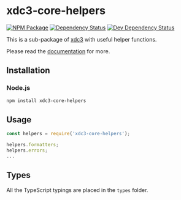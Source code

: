# xdc3-core-helpers

[![NPM Package][npm-image]][npm-url] [![Dependency Status][deps-image]][deps-url] [![Dev Dependency Status][deps-dev-image]][deps-dev-url]

This is a sub-package of [xdc3][repo] with useful helper functions.

Please read the [documentation][docs] for more.

## Installation

### Node.js

```bash
npm install xdc3-core-helpers
```

## Usage

```js
const helpers = require('xdc3-core-helpers');

helpers.formatters;
helpers.errors;
...
```

## Types

All the TypeScript typings are placed in the `types` folder.

[docs]: http://web3js.readthedocs.io/en/1.0/
[repo]: https://github.com/XinFinOrg/XDC3
[npm-image]: https://img.shields.io/npm/v/web3-core-helpers.svg
[npm-url]: https://npmjs.org/package/web3-core-helpers
[deps-image]: https://david-dm.org/XinFinOrg/XDC3/1.x/status.svg?path=packages/web3-core-helpers
[deps-url]: https://david-dm.org/XinFinOrg/XDC3/1.x?path=packages/web3-core-helpers
[deps-dev-image]: https://david-dm.org/XinFinOrg/XDC3/1.x/dev-status.svg?path=packages/web3-core-helpers
[deps-dev-url]: https://david-dm.org/XinFinOrg/XDC3/1.x?type=dev&path=packages/web3-core-helpers